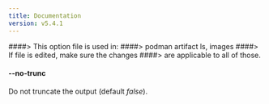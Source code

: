 ```yaml
---
title: Documentation
version: v5.4.1
---
```


####> This option file is used in:
####>   podman artifact ls, images
####> If file is edited, make sure the changes
####> are applicable to all of those.
#### **--no-trunc**

Do not truncate the output (default *false*).
